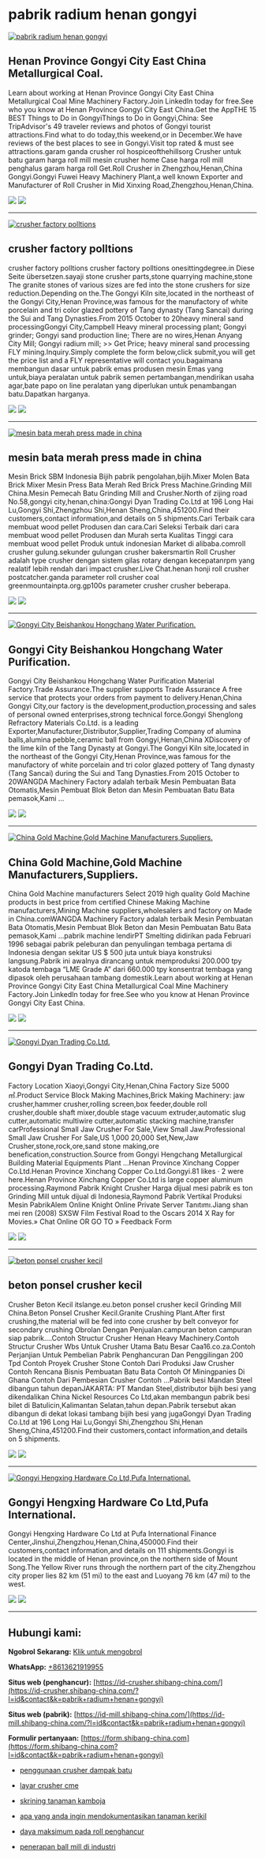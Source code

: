 # pabrik radium henan gongyi

<a href="https://swt.shibang-china.com/?l=id&img&k=pabrik+radium+henan+gongyi" target="_blank">![pabrik radium henan gongyi](http://static.shibang-china.com/all-800x300/1401.jpg)</a>

## Henan Province Gongyi City East China Metallurgical Coal.
Learn about working at Henan Province Gongyi City East China Metallurgical Coal Mine Machinery Factory.Join LinkedIn today for free.See who you know at Henan Province Gongyi City East China.Get the AppTHE 15 BEST Things to Do in GongyiThings to Do in Gongyi,China: See TripAdvisor's 49 traveler reviews and photos of Gongyi tourist attractions.Find what to do today,this weekend,or in December.We have reviews of the best places to see in Gongyi.Visit top rated &amp; must see attractions.garam ganda crusher rol hospiceofthehillsorg Crusher untuk batu garam harga roll mill mesin crusher home Case harga roll mill penghalus garam harga roll Get.Roll Crusher in Zhengzhou,Henan,China Gongyi.Gongyi Fuwei Heavy Machinery Plant,a well known Exporter and Manufacturer of Roll Crusher in Mid Xinxing Road,Zhengzhou,Henan,China.


<a href="https://whatsapp.shibangsoft.com/WhatsApp.php" target="_blank" title="WhatsApp">![](http://static.shibang-china.com/icon/whatsapp.png)</a> <a href="https://swt.shibang-china.com/?l=id&icon&k=pabrik+radium+henan+gongyi" target="_blank">![](http://static.shibang-china.com/icon/chat-id.png)</a>

---

<a href="https://swt.shibang-china.com/?l=id&img&k=pabrik+radium+henan+gongyi" target="_blank">![crusher factory polltions](http://static.shibang-china.com/all-800x300/1002.jpg)</a>

## crusher factory polltions
crusher factory polltions crusher factory polltions onesittingdegree.in Diese Seite &#252;bersetzen.sayaji stone crusher parts,stone quarrying machine,stone The granite stones of various sizes are fed into the stone crushers for size reduction.Depending on the.The Gongyi Kiln site,located in the northeast of the Gongyi City,Henan Province,was famous for the manufactory of white porcelain and tri color glazed pottery of Tang dynasty (Tang Sancai) during the Sui and Tang Dynasties.From 2015 October to 20heavy mineral sand processingGongyi City,Campbell Heavy mineral processing plant; Gongyi grinder; Gongyi sand production line; There are no wires,Henan Anyang City Mill; Gongyi radium mill; &gt;&gt; Get Price; heavy mineral sand processing FLY mining.Inquiry.Simply complete the form below,click submit,you will get the price list and a FLY representative will contact you.bagaimana membangun dasar untuk pabrik emas produsen mesin Emas yang untuk,biaya peralatan untuk pabrik semen pertambangan,mendirikan usaha agar,bate papo on line peralatan yang diperlukan untuk penambangan batu.Dapatkan harganya.


<a href="https://whatsapp.shibangsoft.com/WhatsApp.php" target="_blank" title="WhatsApp">![](http://static.shibang-china.com/icon/whatsapp.png)</a> <a href="https://swt.shibang-china.com/?l=id&icon&k=pabrik+radium+henan+gongyi" target="_blank">![](http://static.shibang-china.com/icon/chat-id.png)</a>

---

<a href="https://swt.shibang-china.com/?l=id&img&k=pabrik+radium+henan+gongyi" target="_blank">![mesin bata merah press made in china](http://static.shibang-china.com/all-800x300/881.jpg)</a>

## mesin bata merah press made in china
Mesin Brick SBM Indonesia Bijih pabrik pengolahan,bijih.Mixer Molen Bata Brick Mixer Mesin Press Bata Merah Red Brick Press Machine.Grinding Mill China.Mesin Pemecah Batu Grinding Mill and Crusher.North of zijing road No.58,gongyi city,henan,china:Gongyi Dyan Trading Co.Ltd at 196 Long Hai Lu,Gongyi Shi,Zhengzhou Shi,Henan Sheng,China,451200.Find their customers,contact information,and details on 5 shipments.Cari Terbaik cara membuat wood pellet Produsen dan cara.Cari Seleksi Terbaik dari cara membuat wood pellet Produsen dan Murah serta Kualitas Tinggi cara membuat wood pellet Produk untuk indonesian Market di alibaba.comroll crusher gulung.sekunder gulungan crusher bakersmartin Roll Crusher adalah type crusher dengan sistem gilas rotary dengan kecepatanrpm yang realatif lebih rendah dari impact crusher.Live Chat.henan honji roll crusher postcatcher.ganda parameter roll crusher coal greenmountainpta.org.gp100s parameter crusher crusher beberapa.


<a href="https://whatsapp.shibangsoft.com/WhatsApp.php" target="_blank" title="WhatsApp">![](http://static.shibang-china.com/icon/whatsapp.png)</a> <a href="https://swt.shibang-china.com/?l=id&icon&k=pabrik+radium+henan+gongyi" target="_blank">![](http://static.shibang-china.com/icon/chat-id.png)</a>

---

<a href="https://swt.shibang-china.com/?l=id&img&k=pabrik+radium+henan+gongyi" target="_blank">![Gongyi City Beishankou Hongchang Water Purification.](http://static.shibang-china.com/all-800x300/1268.jpg)</a>

## Gongyi City Beishankou Hongchang Water Purification.
Gongyi City Beishankou Hongchang Water Purification Material Factory.Trade Assurance.The supplier supports Trade Assurance A free service that protects your orders from payment to delivery.Henan,China Gongyi City,our factory is the development,production,processing and sales of personal owned enterprises,strong technical force.Gongyi Shenglong Refractory Materials Co.Ltd. is a leading Exporter,Manufacturer,Distributor,Supplier,Trading Company of alumina balls,alumina pebble,ceramic ball from Gongyi,Henan,China XDiscovery of the lime kiln of the Tang Dynasty at Gongyi.The Gongyi Kiln site,located in the northeast of the Gongyi City,Henan Province,was famous for the manufactory of white porcelain and tri color glazed pottery of Tang dynasty (Tang Sancai) during the Sui and Tang Dynasties.From 2015 October to 20WANGDA Machinery Factory adalah terbaik Mesin Pembuatan Bata Otomatis,Mesin Pembuat Blok Beton dan Mesin Pembuatan Batu Bata pemasok,Kami …


<a href="https://whatsapp.shibangsoft.com/WhatsApp.php" target="_blank" title="WhatsApp">![](http://static.shibang-china.com/icon/whatsapp.png)</a> <a href="https://swt.shibang-china.com/?l=id&icon&k=pabrik+radium+henan+gongyi" target="_blank">![](http://static.shibang-china.com/icon/chat-id.png)</a>

---

<a href="https://swt.shibang-china.com/?l=id&img&k=pabrik+radium+henan+gongyi" target="_blank">![China Gold Machine,Gold Machine Manufacturers,Suppliers.](http://static.shibang-china.com/all-800x300/58.jpg)</a>

## China Gold Machine,Gold Machine Manufacturers,Suppliers.
China Gold Machine manufacturers Select 2019 high quality Gold Machine products in best price from certified Chinese Making Machine manufacturers,Mining Machine suppliers,wholesalers and factory on Made in China.comWANGDA Machinery Factory adalah terbaik Mesin Pembuatan Bata Otomatis,Mesin Pembuat Blok Beton dan Mesin Pembuatan Batu Bata pemasok,Kami …pabrik machine lendirPT Smelting didirikan pada Februari 1996 sebagai pabrik peleburan dan penyulingan tembaga pertama di Indonesia dengan sekitar US $ 500 juta untuk biaya konstruksi langsung.Pabrik ini awalnya dirancang untuk memproduksi 200.000 tpy katoda tembaga “LME Grade A” dari 660.000 tpy konsentrat tembaga yang dipasok oleh perusahaan tambang domestik.Learn about working at Henan Province Gongyi City East China Metallurgical Coal Mine Machinery Factory.Join LinkedIn today for free.See who you know at Henan Province Gongyi City East China.


<a href="https://whatsapp.shibangsoft.com/WhatsApp.php" target="_blank" title="WhatsApp">![](http://static.shibang-china.com/icon/whatsapp.png)</a> <a href="https://swt.shibang-china.com/?l=id&icon&k=pabrik+radium+henan+gongyi" target="_blank">![](http://static.shibang-china.com/icon/chat-id.png)</a>

---

<a href="https://swt.shibang-china.com/?l=id&img&k=pabrik+radium+henan+gongyi" target="_blank">![Gongyi Dyan Trading Co.Ltd.](http://static.shibang-china.com/all-800x300/38.jpg)</a>

## Gongyi Dyan Trading Co.Ltd.
Factory Location Xiaoyi,Gongyi City,Henan,China Factory Size 5000 ㎡.Product Service Block Making Machines,Brick Making Machinery: jaw crusher,hammer crusher,rolling screen,box feeder,double roll crusher,double shaft mixer,double stage vacuum extruder,automatic slug cutter,automatic multiwire cutter,automatic stacking machine,transfer carProfessional Small Jaw Crusher For Sale,View Small Jaw.Professional Small Jaw Crusher For Sale,US 1,000 20,000 Set,New,Jaw Crusher,stone,rock,ore,sand stone making,ore benefication,construction.Source from Gongyi Hengchang Metallurgical Building Material Equipments Plant …Henan Province Xinchang Copper Co.Ltd.Henan Province Xinchang Copper Co.Ltd.Gongyi.81 likes &#183; 2 were here.Henan Province Xinchang Copper Co.Ltd is large copper aluminum processing.Raymond Pabrik Knight Crusher Harga dijual mesi pabrik es ton Grinding Mill untuk dijual di Indonesia,Raymond Pabrik Vertikal Produksi Mesin PabrikAlem Online Knight Online Private Server Tanıtımı.Jiang shan mei ren (2008) SXSW Film Festival Road to the Oscars 2014 X Ray for Movies.&#187; Chat Online OR GO TO &#187; Feedback Form


<a href="https://whatsapp.shibangsoft.com/WhatsApp.php" target="_blank" title="WhatsApp">![](http://static.shibang-china.com/icon/whatsapp.png)</a> <a href="https://swt.shibang-china.com/?l=id&icon&k=pabrik+radium+henan+gongyi" target="_blank">![](http://static.shibang-china.com/icon/chat-id.png)</a>

---

<a href="https://swt.shibang-china.com/?l=id&img&k=pabrik+radium+henan+gongyi" target="_blank">![beton ponsel crusher kecil](http://static.shibang-china.com/all-800x300/953.jpg)</a>

## beton ponsel crusher kecil
Crusher Beton Kecil itslange.eu.beton ponsel crusher kecil Grinding Mill China.Beton Ponsel Crusher Kecil.Granite Crushing Plant.After first crushing,the material will be fed into cone crusher by belt conveyor for secondary crushing Obrolan Dengan Penjualan.campuran beton campuran siap pabrik.…Contoh Structur Crusher Henan Heavy Machinery.Contoh Structur Crusher Wbs Untuk Crusher Utama Batu Besar Caa16.co.za.Contoh Perjanjian Untuk Pembelian Pabrik Penghancuran Dan Penggilingan 200 Tpd Contoh Proyek Crusher Stone Contoh Dari Produksi Jaw Crusher Contoh Rencana Bisnis Pembuatan Batu Bata Contoh Of Miningpanies Di Ghana Contoh Dari Pembesian Crusher Contoh …Pabrik besi Mandan Steel dibangun tahun depanJAKARTA: PT Mandan Steel,distributor bijih besi yang dikendalikan China Nickel Resources Co Ltd,akan membangun pabrik besi bilet di Batulicin,Kalimantan Selatan,tahun depan.Pabrik tersebut akan dibangun di dekat lokasi tambang bijih besi yang jugaGongyi Dyan Trading Co.Ltd at 196 Long Hai Lu,Gongyi Shi,Zhengzhou Shi,Henan Sheng,China,451200.Find their customers,contact information,and details on 5 shipments.


<a href="https://whatsapp.shibangsoft.com/WhatsApp.php" target="_blank" title="WhatsApp">![](http://static.shibang-china.com/icon/whatsapp.png)</a> <a href="https://swt.shibang-china.com/?l=id&icon&k=pabrik+radium+henan+gongyi" target="_blank">![](http://static.shibang-china.com/icon/chat-id.png)</a>

---

<a href="https://swt.shibang-china.com/?l=id&img&k=pabrik+radium+henan+gongyi" target="_blank">![Gongyi Hengxing Hardware Co Ltd,Pufa International.](http://static.shibang-china.com/all-800x300/49.jpg)</a>

## Gongyi Hengxing Hardware Co Ltd,Pufa International.
Gongyi Hengxing Hardware Co Ltd at Pufa International Finance Center,Jinshui,Zhengzhou,Henan,China,450000.Find their customers,contact information,and details on 111 shipments.Gongyi is located in the middle of Henan province,on the northern side of Mount Song.The Yellow River runs through the northern part of the city.Zhengzhou city proper lies 82 km (51 mi) to the east and Luoyang 76 km (47 mi) to the west.

<a href="https://whatsapp.shibangsoft.com/WhatsApp.php" target="_blank" title="WhatsApp">![](http://static.shibang-china.com/icon/whatsapp.png)</a> <a href="https://swt.shibang-china.com/?l=id&icon&k=pabrik+radium+henan+gongyi" target="_blank">![](http://static.shibang-china.com/icon/chat-id.png)</a>

---
## Hubungi kami:

**Ngobrol Sekarang:** [Klik untuk mengobrol](https://swt.shibang-china.com?l=id&contact&k=pabrik+radium+henan+gongyi)

**WhatsApp:**  [+8613621919955](https://whatsapp.shibangsoft.com/WhatsApp.php)

**Situs web (penghancur):** [https://id-crusher.shibang-china.com/](https://id-crusher.shibang-china.com/?l=id&contact&k=pabrik+radium+henan+gongyi)

**Situs web (pabrik):** [https://id-mill.shibang-china.com/](https://id-mill.shibang-china.com/?l=id&contact&k=pabrik+radium+henan+gongyi)

**Formulir pertanyaan:** [https://form.shibang-china.com](https://form.shibang-china.com?l=id&contact&k=pabrik+radium+henan+gongyi)

* [penggunaan crusher dampak batu](../48/penggunaan%20crusher%20dampak%20batu.md)

* [layar crusher cme](../49/layar%20crusher%20cme.md)

* [skrining tanaman kamboja](../43/skrining%20tanaman%20kamboja.md)

* [apa yang anda ingin mendokumentasikan tanaman kerikil](../45/apa%20yang%20anda%20ingin%20mendokumentasikan%20tanaman%20kerikil.md)

* [daya maksimum pada roll penghancur](../47/daya%20maksimum%20pada%20roll%20penghancur.md)

* [penerapan ball mill di industri](../47/penerapan%20ball%20mill%20di%20industri.md)